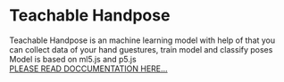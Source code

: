 # Teachable Handpose
Teachable Handpose is an machine learning model with help of that you can collect data of your hand guestures, train model and classify poses<br/>
Model is based on ml5.js and p5.js<br/>
[PLEASE READ DOCCUMENTATION HERE...](https://github.com/saleem3864/teachable-handpose/blob/main/doccumentation.pdf)
